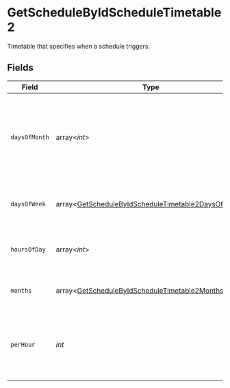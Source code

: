 # GetScheduleByIdScheduleTimetable2

Timetable that specifies when a schedule triggers.


## Fields

| Field                                                                                                                        | Type                                                                                                                         | Required                                                                                                                     | Description                                                                                                                  |
| ---------------------------------------------------------------------------------------------------------------------------- | ---------------------------------------------------------------------------------------------------------------------------- | ---------------------------------------------------------------------------------------------------------------------------- | ---------------------------------------------------------------------------------------------------------------------------- |
| `daysOfMonth`                                                                                                                | array<*int*>                                                                                                                 | :heavy_check_mark:                                                                                                           | Days in a month in which the schedule triggers. This is mutually exclusive with days in a week.                              |
| `daysOfWeek`                                                                                                                 | array<[GetScheduleByIdScheduleTimetable2DaysOfWeek](../../models/operations/GetScheduleByIdScheduleTimetable2DaysOfWeek.md)> | :heavy_minus_sign:                                                                                                           | Days in a week in which the schedule triggers.                                                                               |
| `hoursOfDay`                                                                                                                 | array<*int*>                                                                                                                 | :heavy_check_mark:                                                                                                           | Hours in a day in which the schedule triggers.                                                                               |
| `months`                                                                                                                     | array<[GetScheduleByIdScheduleTimetable2Months](../../models/operations/GetScheduleByIdScheduleTimetable2Months.md)>         | :heavy_minus_sign:                                                                                                           | Months in which the schedule triggers.                                                                                       |
| `perHour`                                                                                                                    | *int*                                                                                                                        | :heavy_check_mark:                                                                                                           | Number of times a schedule triggers per hour, value must be between 1 and 60                                                 |